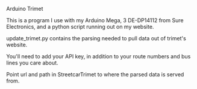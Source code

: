 Arduino Trimet

This is a program I use with my Arduino Mega, 3 DE-DP14112 from Sure Electronics, and a python script running
out on my website.

update_trimet.py contains the parsing needed to pull data out of trimet's website.

You'll need to add your API key, in addition to your route numbers and bus lines you care about.

Point url and path in StreetcarTrimet to where the parsed data is served from.
